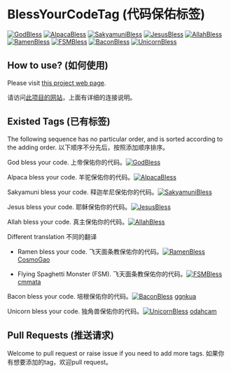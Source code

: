 # BlessYourCodeTag (代码保佑标签)
[![GodBless](https://cdn.rawgit.com/LunaGao/BlessYourCodeTag/master/tags/god.svg)](https://github.com/LunaGao/BlessYourCodeTag)
[![AlpacaBless](https://cdn.rawgit.com/LunaGao/BlessYourCodeTag/master/tags/alpaca.svg)](https://github.com/LunaGao/BlessYourCodeTag)
[![SakyamuniBless](https://cdn.rawgit.com/LunaGao/BlessYourCodeTag/master/tags/sakyamuni.svg)](https://github.com/LunaGao/BlessYourCodeTag)
[![JesusBless](https://cdn.rawgit.com/LunaGao/BlessYourCodeTag/master/tags/jesus.svg)](https://github.com/LunaGao/BlessYourCodeTag)
[![AllahBless](https://cdn.rawgit.com/LunaGao/BlessYourCodeTag/master/tags/allah.svg)](https://github.com/LunaGao/BlessYourCodeTag)
[![RamenBless](https://cdn.rawgit.com/LunaGao/BlessYourCodeTag/master/tags/ramen.svg)](https://github.com/LunaGao/BlessYourCodeTag)
[![FSMBless](https://cdn.rawgit.com/LunaGao/BlessYourCodeTag/master/tags/fsm.svg)](https://github.com/LunaGao/BlessYourCodeTag)
[![BaconBless](https://cdn.rawgit.com/LunaGao/BlessYourCodeTag/master/tags/bacon.svg)](https://github.com/LunaGao/BlessYourCodeTag)
[![UnicornBless](https://cdn.rawgit.com/LunaGao/BlessYourCodeTag/master/tags/unicorn.svg)](https://github.com/LunaGao/BlessYourCodeTag)


## How to use? (如何使用)
Please visit [this project web page](http://lunagao.github.io/BlessYourCodeTag/).

请访问[此项目的网站](http://lunagao.github.io/BlessYourCodeTag/)，上面有详细的连接说明。


## Existed Tags (已有标签)
The following sequence has no particular order, and is sorted according to the adding order.
以下顺序不分先后，按照添加顺序排序。


God bless your code. 上帝保佑你的代码。[![GodBless](https://cdn.rawgit.com/LunaGao/BlessYourCodeTag/master/tags/god.svg)](https://github.com/LunaGao/BlessYourCodeTag)

Alpaca bless your code. 羊驼保佑你的代码。[![AlpacaBless](https://cdn.rawgit.com/LunaGao/BlessYourCodeTag/master/tags/alpaca.svg)](https://github.com/LunaGao/BlessYourCodeTag)

Sakyamuni bless your code. 释迦牟尼保佑你的代码。[![SakyamuniBless](https://cdn.rawgit.com/LunaGao/BlessYourCodeTag/master/tags/sakyamuni.svg)](https://github.com/LunaGao/BlessYourCodeTag)

Jesus bless your code. 耶稣保佑你的代码。[![JesusBless](https://cdn.rawgit.com/LunaGao/BlessYourCodeTag/master/tags/jesus.svg)](https://github.com/LunaGao/BlessYourCodeTag)

Allah bless your code. 真主保佑你的代码。[![AllahBless](https://cdn.rawgit.com/LunaGao/BlessYourCodeTag/master/tags/allah.svg)](https://github.com/LunaGao/BlessYourCodeTag)


Different translation 不同的翻译
* Ramen bless your code. 飞天面条教保佑你的代码。[![RamenBless](https://cdn.rawgit.com/LunaGao/BlessYourCodeTag/master/tags/ramen.svg)](https://github.com/LunaGao/BlessYourCodeTag)
[CosmoGao](https://github.com/CosmoGao)

* Flying Spaghetti Monster (FSM). 飞天面条教保佑你的代码。[![FSMBless](https://cdn.rawgit.com/LunaGao/BlessYourCodeTag/master/tags/fsm.svg)](https://github.com/LunaGao/BlessYourCodeTag)
[cmmata](https://github.com/cmmata)

Bacon bless your code. 培根保佑你的代码。[![BaconBless](https://cdn.rawgit.com/LunaGao/BlessYourCodeTag/master/tags/bacon.svg)](https://github.com/LunaGao/BlessYourCodeTag)
[ggnkua](https://github.com/ggnkua)

Unicorn bless your code. 独角兽保佑你的代码。[![UnicornBless](https://cdn.rawgit.com/LunaGao/BlessYourCodeTag/master/tags/unicorn.svg)](https://github.com/LunaGao/BlessYourCodeTag)
[odahcam](https://github.com/odahcam)

## Pull Requests (推送请求)
Welcome to pull request or raise issue if you need to add more tags.
如果你有想要添加的tag，欢迎pull request。
